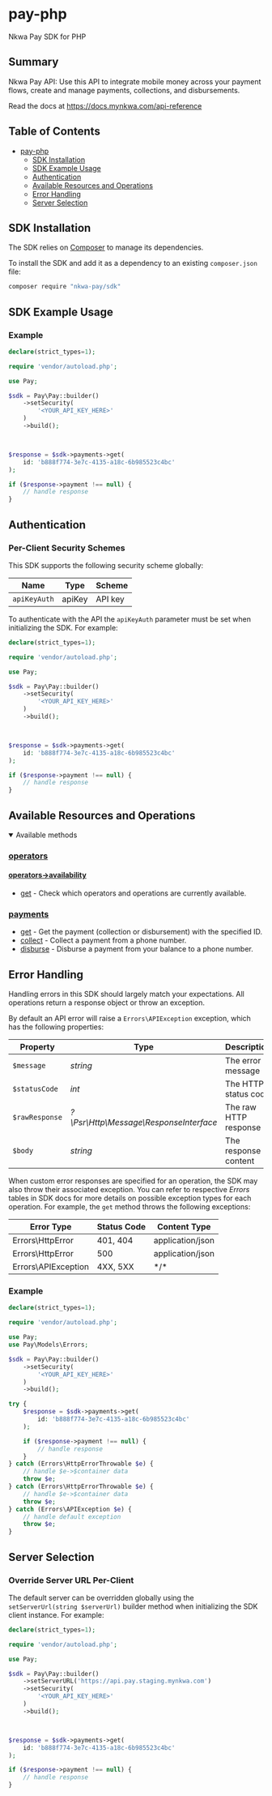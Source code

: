 # pay-php
Nkwa Pay SDK for PHP

<!-- Start Summary [summary] -->
## Summary

Nkwa Pay API: Use this API to integrate mobile money across your payment flows, create and manage payments, collections, and disbursements.

Read the docs at https://docs.mynkwa.com/api-reference
<!-- End Summary [summary] -->

<!-- Start Table of Contents [toc] -->
## Table of Contents
<!-- $toc-max-depth=2 -->
* [pay-php](#pay-php)
  * [SDK Installation](#sdk-installation)
  * [SDK Example Usage](#sdk-example-usage)
  * [Authentication](#authentication)
  * [Available Resources and Operations](#available-resources-and-operations)
  * [Error Handling](#error-handling)
  * [Server Selection](#server-selection)

<!-- End Table of Contents [toc] -->

<!-- Start SDK Installation [installation] -->
## SDK Installation

The SDK relies on [Composer](https://getcomposer.org/) to manage its dependencies.

To install the SDK and add it as a dependency to an existing `composer.json` file:
```bash
composer require "nkwa-pay/sdk"
```
<!-- End SDK Installation [installation] -->

<!-- Start SDK Example Usage [usage] -->
## SDK Example Usage

### Example

```php
declare(strict_types=1);

require 'vendor/autoload.php';

use Pay;

$sdk = Pay\Pay::builder()
    ->setSecurity(
        '<YOUR_API_KEY_HERE>'
    )
    ->build();



$response = $sdk->payments->get(
    id: 'b888f774-3e7c-4135-a18c-6b985523c4bc'
);

if ($response->payment !== null) {
    // handle response
}
```
<!-- End SDK Example Usage [usage] -->

<!-- Start Authentication [security] -->
## Authentication

### Per-Client Security Schemes

This SDK supports the following security scheme globally:

| Name         | Type   | Scheme  |
| ------------ | ------ | ------- |
| `apiKeyAuth` | apiKey | API key |

To authenticate with the API the `apiKeyAuth` parameter must be set when initializing the SDK. For example:
```php
declare(strict_types=1);

require 'vendor/autoload.php';

use Pay;

$sdk = Pay\Pay::builder()
    ->setSecurity(
        '<YOUR_API_KEY_HERE>'
    )
    ->build();



$response = $sdk->payments->get(
    id: 'b888f774-3e7c-4135-a18c-6b985523c4bc'
);

if ($response->payment !== null) {
    // handle response
}
```
<!-- End Authentication [security] -->

<!-- Start Available Resources and Operations [operations] -->
## Available Resources and Operations

<details open>
<summary>Available methods</summary>

### [operators](docs/sdks/operators/README.md)


#### [operators->availability](docs/sdks/availability/README.md)

* [get](docs/sdks/availability/README.md#get) - Check which operators and operations are currently available.


### [payments](docs/sdks/payments/README.md)

* [get](docs/sdks/payments/README.md#get) - Get the payment (collection or disbursement) with the specified ID.
* [collect](docs/sdks/payments/README.md#collect) - Collect a payment from a phone number.
* [disburse](docs/sdks/payments/README.md#disburse) - Disburse a payment from your balance to a phone number.

</details>
<!-- End Available Resources and Operations [operations] -->

<!-- Start Error Handling [errors] -->
## Error Handling

Handling errors in this SDK should largely match your expectations. All operations return a response object or throw an exception.

By default an API error will raise a `Errors\APIException` exception, which has the following properties:

| Property       | Type                                    | Description           |
|----------------|-----------------------------------------|-----------------------|
| `$message`     | *string*                                | The error message     |
| `$statusCode`  | *int*                                   | The HTTP status code  |
| `$rawResponse` | *?\Psr\Http\Message\ResponseInterface*  | The raw HTTP response |
| `$body`        | *string*                                | The response content  |

When custom error responses are specified for an operation, the SDK may also throw their associated exception. You can refer to respective *Errors* tables in SDK docs for more details on possible exception types for each operation. For example, the `get` method throws the following exceptions:

| Error Type          | Status Code | Content Type     |
| ------------------- | ----------- | ---------------- |
| Errors\HttpError    | 401, 404    | application/json |
| Errors\HttpError    | 500         | application/json |
| Errors\APIException | 4XX, 5XX    | \*/\*            |

### Example

```php
declare(strict_types=1);

require 'vendor/autoload.php';

use Pay;
use Pay\Models\Errors;

$sdk = Pay\Pay::builder()
    ->setSecurity(
        '<YOUR_API_KEY_HERE>'
    )
    ->build();

try {
    $response = $sdk->payments->get(
        id: 'b888f774-3e7c-4135-a18c-6b985523c4bc'
    );

    if ($response->payment !== null) {
        // handle response
    }
} catch (Errors\HttpErrorThrowable $e) {
    // handle $e->$container data
    throw $e;
} catch (Errors\HttpErrorThrowable $e) {
    // handle $e->$container data
    throw $e;
} catch (Errors\APIException $e) {
    // handle default exception
    throw $e;
}
```
<!-- End Error Handling [errors] -->

<!-- Start Server Selection [server] -->
## Server Selection

### Override Server URL Per-Client

The default server can be overridden globally using the `setServerUrl(string $serverUrl)` builder method when initializing the SDK client instance. For example:
```php
declare(strict_types=1);

require 'vendor/autoload.php';

use Pay;

$sdk = Pay\Pay::builder()
    ->setServerURL('https://api.pay.staging.mynkwa.com')
    ->setSecurity(
        '<YOUR_API_KEY_HERE>'
    )
    ->build();



$response = $sdk->payments->get(
    id: 'b888f774-3e7c-4135-a18c-6b985523c4bc'
);

if ($response->payment !== null) {
    // handle response
}
```
<!-- End Server Selection [server] -->

<!-- Placeholder for Future Speakeasy SDK Sections -->
